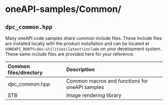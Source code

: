 
# oneAPI-samples/Common/


## `dpc_common.hpp`

Many oneAPI code samples share common include files.  These include files are installed locally with the product installation and can be located at `%ONEAPI_ROOT%\dev-utilities\latest\include` on your development system. These same include files are provided here for your reference.

| Common files/directory            | Description
|:---                               |:---
| dpc_common.hpp                    | Common macros and functions for oneAPI samples
| STB                               | Image rendering library